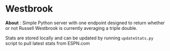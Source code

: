 # Westbrook
**About** : Simple Python server with one endpoint designed to return whether or not Russell Westbrook is currently averaging a triple double.

Stats are stored locally and can be updated by running `updateStats.py` script to pull latest stats from ESPN.com
